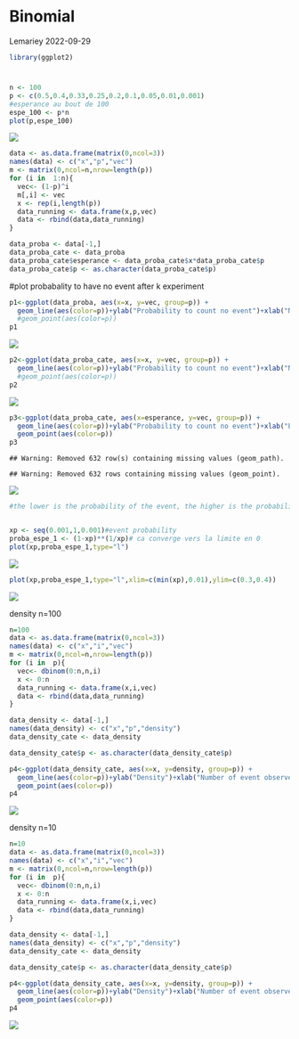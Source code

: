 Binomial
================
Lemariey
2022-09-29

``` r
library(ggplot2)
```

# 

``` r
n <- 100
p <- c(0.5,0.4,0.33,0.25,0.2,0.1,0.05,0.01,0.001)
#esperance au bout de 100
espe_100 <- p*n
plot(p,espe_100)
```

![](binomial_files/figure-gfm/unnamed-chunk-2-1.png)<!-- -->

``` r
data <- as.data.frame(matrix(0,ncol=3))
names(data) <- c("x","p","vec")
m <- matrix(0,ncol=n,nrow=length(p))
for (i in  1:n){
  vec<- (1-p)^i
  m[,i] <- vec
  x <- rep(i,length(p))
  data_running <- data.frame(x,p,vec)
  data <- rbind(data,data_running)
}

data_proba <- data[-1,]
data_proba_cate <- data_proba
data_proba_cate$esperance <- data_proba_cate$x*data_proba_cate$p
data_proba_cate$p <- as.character(data_proba_cate$p)
```

\#plot probabality to have no event after k experiment

``` r
p1<-ggplot(data_proba, aes(x=x, y=vec, group=p)) +
  geom_line(aes(color=p))+ylab("Probability to count no event")+xlab("Number of experiment N")
  #geom_point(aes(color=p))
p1
```

![](binomial_files/figure-gfm/unnamed-chunk-4-1.png)<!-- -->

``` r
p2<-ggplot(data_proba_cate, aes(x=x, y=vec, group=p)) +
  geom_line(aes(color=p))+ylab("Probability to count no event")+xlab("Number of experiment N")
  #geom_point(aes(color=p))
p2
```

![](binomial_files/figure-gfm/unnamed-chunk-4-2.png)<!-- -->

``` r
p3<-ggplot(data_proba_cate, aes(x=esperance, y=vec, group=p)) +
  geom_line(aes(color=p))+ylab("Probability to count no event")+xlab("Esperance ")+xlim(c(0,1.5))+
  geom_point(aes(color=p))
p3
```

    ## Warning: Removed 632 row(s) containing missing values (geom_path).

    ## Warning: Removed 632 rows containing missing values (geom_point).

![](binomial_files/figure-gfm/unnamed-chunk-5-1.png)<!-- -->

``` r
#the lower is the probability of the event, the higher is the probability to have no event after N experiment assuring a esperance equal to 1.


xp <- seq(0.001,1,0.001)#event probability 
proba_espe_1 <- (1-xp)**(1/xp)# ca converge vers la limite en 0
plot(xp,proba_espe_1,type="l")
```

![](binomial_files/figure-gfm/unnamed-chunk-5-2.png)<!-- -->

``` r
plot(xp,proba_espe_1,type="l",xlim=c(min(xp),0.01),ylim=c(0.3,0.4))
```

![](binomial_files/figure-gfm/unnamed-chunk-5-3.png)<!-- -->

density n=100

``` r
n=100
data <- as.data.frame(matrix(0,ncol=3))
names(data) <- c("x","i","vec")
m <- matrix(0,ncol=n,nrow=length(p))
for (i in  p){
  vec<- dbinom(0:n,n,i)
  x <- 0:n
  data_running <- data.frame(x,i,vec)
  data <- rbind(data,data_running)
}

data_density <- data[-1,]
names(data_density) <- c("x","p","density")
data_density_cate <- data_density

data_density_cate$p <- as.character(data_density_cate$p)

p4<-ggplot(data_density_cate, aes(x=x, y=density, group=p)) +
  geom_line(aes(color=p))+ylab("Density")+xlab("Number of event observed ")+
  geom_point(aes(color=p))
p4
```

![](binomial_files/figure-gfm/unnamed-chunk-6-1.png)<!-- -->

density n=10

``` r
n=10
data <- as.data.frame(matrix(0,ncol=3))
names(data) <- c("x","i","vec")
m <- matrix(0,ncol=n,nrow=length(p))
for (i in  p){
  vec<- dbinom(0:n,n,i)
  x <- 0:n
  data_running <- data.frame(x,i,vec)
  data <- rbind(data,data_running)
}

data_density <- data[-1,]
names(data_density) <- c("x","p","density")
data_density_cate <- data_density

data_density_cate$p <- as.character(data_density_cate$p)

p4<-ggplot(data_density_cate, aes(x=x, y=density, group=p)) +
  geom_line(aes(color=p))+ylab("Density")+xlab("Number of event observed ")+
  geom_point(aes(color=p))
p4
```

![](binomial_files/figure-gfm/unnamed-chunk-7-1.png)<!-- -->
